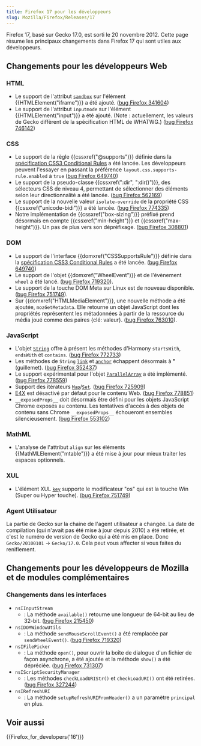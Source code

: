 ```yaml
---
title: Firefox 17 pour les développeurs
slug: Mozilla/Firefox/Releases/17
---
```


Firefox 17, basé sur Gecko 17.0, est sorti le 20 novembre 2012. Cette page résume les principaux changements dans Firefox 17 qui sont utiles aux développeurs.

## Changements pour les développeurs Web

### HTML

- Le support de l'attribut [`sandbox`](/fr/docs/Web/HTML/Reference/Elements/iframe#sandbox) sur l'élément {{HTMLElement("iframe")}} a été ajouté. ([bug Firefox 341604](https://bugzil.la/341604))
- Le support de l'attribut `inputmode` sur l'élément {{HTMLElement("input")}} a été ajouté. (Note : actuellement, les valeurs de Gecko diffèrent de la spécification HTML de WHATWG.) ([bug Firefox 746142](https://bugzil.la/746142))

### CSS

- Le support de la règle {{cssxref("@supports")}} définie dans la [spécification CSS3 Conditional Rules](https://dev.w3.org/csswg/css3-conditional/) a été lancée. Les développeurs peuvent l'essayer en passant la préférence `layout.css.supports-rule.enabled` à `true` ([bug Firefox 649740](https://bugzil.la/649740))
- Le support de la pseudo-classe {{cssxref(":dir", ":dir()")}}, des sélecteurs CSS de niveau 4, permettant de sélectionner des éléments selon leur directionnalité a été lancée. ([bug Firefox 562169](https://bugzil.la/562169))
- Le support de la nouvelle valeur `isolate-override` de la propriété CSS {{cssxref("unicode-bidi")}} a été lancée. ([bug Firefox 774335](https://bugzil.la/774335))
- Notre implémentation de {{cssxref("box-sizing")}} préfixé prend désormais en compte {{cssxref("min-height")}} et {{cssxref("max-height")}}. Un pas de plus vers son dépréfixage. ([bug Firefox 308801](https://bugzil.la/308801))

### DOM

- Le support de l'interface {{domxref("CSSSupportsRule")}} définie dans la [spécification CSS3 Conditional Rules](https://dev.w3.org/csswg/css3-conditional/) a été lancée. ([bug Firefox 649740](https://bugzil.la/649740))
- Le support de l'objet {{domxref("WheelEvent")}} et de l'évènement `wheel` a été lancé. ([bug Firefox 719320](https://bugzil.la/719320)).
- Le support de la touche DOM Meta sur Linux est de nouveau disponible. ([bug Firefox 751749](https://bugzil.la/751749)).
- Sur {{domxref("HTMLMediaElement")}}, une nouvelle méthode a été ajoutée, `mozGetMetadata`. Elle retourne un objet JavaScript dont les propriétés représentent les métadonnées à partir de la ressource du média joué comme des paires {clé: valeur}. ([bug Firefox 763010](https://bugzil.la/763010)).

### JavaScript

- L'objet [`String`](/fr/docs/Web/JavaScript/Reference/Global_Objects/String) offre à présent les méthodes d'Harmony `startsWith`, `endsWith` et `contains`. ([bug Firefox 772733](https://bugzil.la/772733))
- Les méthodes de `String` [`link`](/fr/docs/Web/JavaScript/Reference/Global_Objects/String/link) et [`anchor`](/fr/docs/Web/JavaScript/Reference/Global_Objects/String/anchor) échappent désormais à **"** (guillemet). ([bug Firefox 352437](https://bugzil.la/352437))
- Le support expérimental pour l'objet [`ParallelArray`](/fr/docs/JavaScript/Référence_JavaScript/Objets_globaux/ParallelArray) a été implémenté. ([bug Firefox 778559](https://bugzil.la/778559))
- Support des itérateurs [`Map`](/fr/docs/Web/JavaScript/Reference/Global_Objects/Map)/[`Set`](/fr/docs/Web/JavaScript/Reference/Global_Objects/Set). ([bug Firefox 725909](https://bugzil.la/725909))
- [E4X](/fr/docs/E4X) est désactivé par défaut pour le contenu Web. ([bug Firefox 778851](https://bugzil.la/778851))
- `__exposedProps__` doit désormais être défini pour les objets JavaScript Chrome exposés au contenu. Les tentatives d'accès à des objets de contenu sans Chrome `__exposedProps__` échoueront ensembles silencieusement. ([bug Firefox 553102](https://bugzil.la/553102))

### MathML

- L'analyse de l'attribut `align` sur les éléments {{MathMLElement("mtable")}} a été mise à jour pour mieux traiter les espaces optionnels.

### XUL

- L'élément XUL [`key`](/fr/docs/XUL/key) supporte le modificateur "os" qui est la touche Win (Super ou Hyper touche). ([bug Firefox 751749](https://bugzil.la/751749))

### Agent Utilisateur

La partie de Gecko sur la chaine de l'agent utilisateur a changée. La date de compilation (qui n'avait pas été mise à jour depuis 2010) a été retirée, et c'est le numéro de version de Gecko qui a été mis en place. Donc `Gecko/20100101` -> `Gecko/17.0`. Cela peut vous affecter si vous faites du reniflement.

## Changements pour les développeurs de Mozilla et de modules complémentaires

### Changements dans les interfaces

- `nsIInputStream`
  - : La méthode `available()` retourne une longueur de 64-bit au lieu de 32-bit. ([bug Firefox 215450](https://bugzil.la/215450))
- `nsIDOMWindowUtils`
  - : La méthode `sendMouseScrollEvent()` a été remplacée par `sendWheelEvent()`. ([bug Firefox 719320](https://bugzil.la/719320))
- `nsIFilePicker`
  - : La méthode `open()`, pour ouvrir la boîte de dialogue d'un fichier de façon asynchrone, a été ajoutée et la méthode `show()` a été dépréciée. ([bug Firefox 731307](https://bugzil.la/731307))
- `nsIScriptSecurityManager`
  - : Les méthodes `checkLoadURIStr()` et `checkLoadURI()` ont été retirées. ([bug Firefox 327244](https://bugzil.la/327244))
- `nsIRefreshURI`
  - : La méthode `setupRefreshURIFromHeader()` a un paramètre `principal` en plus.

## Voir aussi

{{Firefox_for_developers('16')}}
